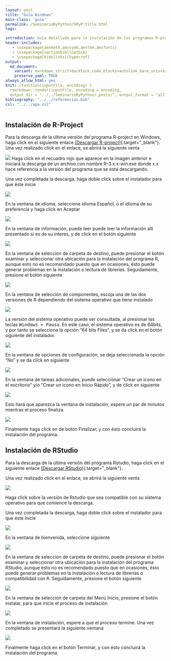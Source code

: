 ```yaml
---
layout: post
title: "Guía Windows"
main-class: 'guia'
permalink: /SeminarioRyPython/SRyP:title.html
tags:

introduction: Guía detallada para la instalación de los programas R-project y Rstudio en Windows.
header-includes:
   - \usepackage{amsmath,amssymb,amsthm,amsfonts}
   - \usepackage[sectionbib]{natbib}
   - \usepackage[hidelinks]{hyperref}
output:
  md_document:
    variant: markdown_strict+backtick_code_blocks+autolink_bare_uris+ascii_identifiers+tex_math_single_backslash
    preserve_yaml: TRUE
always_allow_html: yes   
knit: (function(inputFile, encoding) {
  rmarkdown::render(inputFile, encoding = encoding,
  output_dir = "../../SeminarioRyPython/_posts/", output_format = "all"  ) })
bibliography: "../../referencias.bib"
csl: "../../apa.csl"
---
```








Instalación de R-Project
------------------------

Para la descarga de la última versión del programa R-project en Windows,
haga click en el siguiente enlace [(Descargar
R-project)](https://cloud.r-project.org/bin/windows/base/){:target="\_blank"}.
Una vez realizado click en el enlace, se abrirá la siguiente venta

![](../../SeminarioRyPython/images/GuiaR1Windows.png) Haga click en el
recuadro rojo que aparece en la imagen anterior e iniciará la descarga
de un archivo con nombre R-3.x.x-win.exe donde x.x hace referencia a la
versión del programa que se está descargando.

Una vez completada la descarga, haga doble click sobre el instalador
para que éste inicie

![](../../SeminarioRyPython/images/GuiaR2Windows.png)

En la ventana de idioma, seleccione idioma Español, o el idioma de su
preferencia y haga click en Aceptar

![](../../SeminarioRyPython/images/GuiaR3Windows.png)

En la ventana de información, puede leer puede leer la información allí
presentado si es de su interes, y de click en el botón siguiente

![](../../SeminarioRyPython/images/GuiaR4Windows.png)

En la ventana de selección de carpeta de destino, puede presionar el
botón examinar y seleccionar otra ubicación para la instalación del
programa R, aunque esto no es recomendado puesto que en ocasiones, ésto
puede generar problemas en la instalación o lectura de librerías.
Seguidamente, presione el botón siguiente

![](../../SeminarioRyPython/images/GuiaR5Windows.png)

En la ventana de selección de componentes, escoja una de las dos
versiones de R dependiendo del sistema operativo que tiene instalado

![](../../SeminarioRyPython/images/GuiaR6Windows.png)

La versión del sistema operativo puede ser consultada, al presionar las
teclas <tt>Windows + Pausa</tt>. En este caso, el sistema operativo es
de 64bits, y por tanto se selecciona la opción “64 bits Files”, y se da
click en el botón siguiente del instalador.

![](../../SeminarioRyPython/images/GuiaR7Windows.png)

En la ventana de opciones de configuración, se deja seleccionada la
opción “No” y se da click en siguiente

![](../../SeminarioRyPython/images/GuiaR8Windows.png)

En la ventana de tareas adicionales, puede seleccionar “Crear un icono
en el escritorio” y/o “Crear un icono en Inicio Rápido”, y de click en
siguiente

![](../../SeminarioRyPython/images/GuiaR9Windows.png)

Esto hará que aparezca la ventana de instalación, espere un par de
minutos mientras el proceso finaliza.

![](../../SeminarioRyPython/images/GuiaR10Windows.png)

Finalmente haga click en de botón Finalizar, y con ésto concluirá la
instalación del programa.

Instalación de RStudio
----------------------

Para la descarga de la última versión del programa Rstudio, haga click
en el siguiente enlace [(Descargar
RStudio)](https://www.rstudio.com/products/rstudio/download/#download){:target="\_blank"}.

Una vez realizado click en el enlace, se abrirá la siguiente venta

![](../../SeminarioRyPython/images/GuiaRStudio1Windows.png)

Haga click sobre la versión de Rstudio que sea compatible con su sistema
operativo para que comience la descarga.

Una vez completada la descarga, haga doble click sobre el instalador
para que éste inicie

![](../../SeminarioRyPython/images/GuiaRStudio2Windows.png)

En la ventana de bienvenida, seleccione siguiente

![](../../SeminarioRyPython/images/GuiaRStudio3Windows.png)

En la ventana de selección de carpeta de destino, puede presionar el
botón examinar y seleccionar otra ubicación para la instalación del
programa RStudio, aunque esto no es recomendado puesto que en ocasiones,
ésto puede generar problemas en la instalación o lectura de librerías o
compatibilidad con <tt>R</tt>. Seguidamente, presione el botón siguiente

![](../../SeminarioRyPython/images/GuiaRStudio4Windows.png)

En la ventana de selección de carpeta del Menú Inicio, presione el botón
instalar, para que inicie el proceso de instalación

![](../../SeminarioRyPython/images/GuiaRStudio5Windows.png)

En la ventana de instalación, espere a que el proceso termine. Una vez
completado se presentará la siguiente ventana

![](../../SeminarioRyPython/images/GuiaRStudio6Windows.png)

Finalmente haga click en el botón Terminar, y con ésto concluirá la
instalación del programa.
